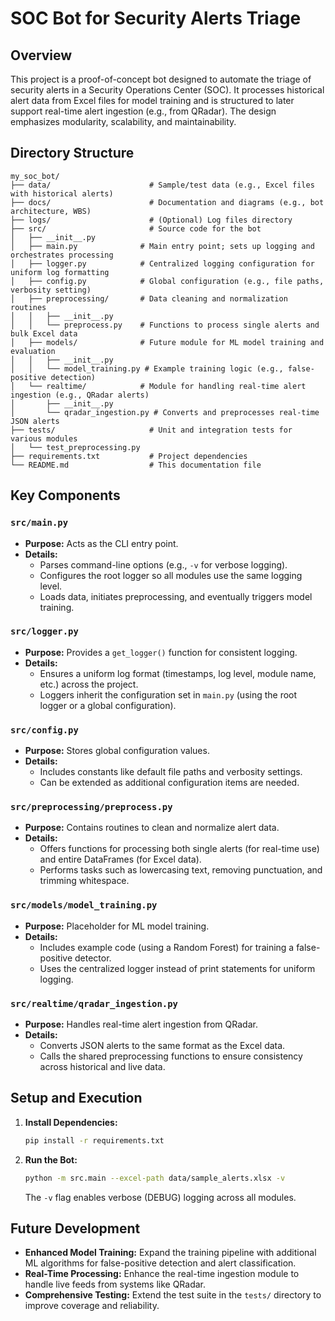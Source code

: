 # SOC Bot for Security Alerts Triage

## Overview

This project is a proof-of-concept bot designed to automate the triage of security alerts in a Security Operations Center (SOC). It processes historical alert data from Excel files for model training and is structured to later support real-time alert ingestion (e.g., from QRadar). The design emphasizes modularity, scalability, and maintainability.

## Directory Structure

```
my_soc_bot/
├── data/                      # Sample/test data (e.g., Excel files with historical alerts)
├── docs/                      # Documentation and diagrams (e.g., bot architecture, WBS)
├── logs/                      # (Optional) Log files directory
├── src/                       # Source code for the bot
│   ├── __init__.py
│   ├── main.py              # Main entry point; sets up logging and orchestrates processing
│   ├── logger.py            # Centralized logging configuration for uniform log formatting
│   ├── config.py            # Global configuration (e.g., file paths, verbosity setting)
│   ├── preprocessing/       # Data cleaning and normalization routines
│   │   ├── __init__.py
│   │   └── preprocess.py    # Functions to process single alerts and bulk Excel data
│   ├── models/              # Future module for ML model training and evaluation
│   │   ├── __init__.py
│   │   └── model_training.py # Example training logic (e.g., false-positive detection)
│   └── realtime/            # Module for handling real-time alert ingestion (e.g., QRadar alerts)
│       ├── __init__.py
│       └── qradar_ingestion.py # Converts and preprocesses real-time JSON alerts
├── tests/                     # Unit and integration tests for various modules
│   └── test_preprocessing.py
├── requirements.txt           # Project dependencies
└── README.md                  # This documentation file
```

## Key Components

### `src/main.py`
- **Purpose:** Acts as the CLI entry point.
- **Details:**
  - Parses command-line options (e.g., `-v` for verbose logging).
  - Configures the root logger so all modules use the same logging level.
  - Loads data, initiates preprocessing, and eventually triggers model training.

### `src/logger.py`
- **Purpose:** Provides a `get_logger()` function for consistent logging.
- **Details:**
  - Ensures a uniform log format (timestamps, log level, module name, etc.) across the project.
  - Loggers inherit the configuration set in `main.py` (using the root logger or a global configuration).

### `src/config.py`
- **Purpose:** Stores global configuration values.
- **Details:**
  - Includes constants like default file paths and verbosity settings.
  - Can be extended as additional configuration items are needed.

### `src/preprocessing/preprocess.py`
- **Purpose:** Contains routines to clean and normalize alert data.
- **Details:**
  - Offers functions for processing both single alerts (for real-time use) and entire DataFrames (for Excel data).
  - Performs tasks such as lowercasing text, removing punctuation, and trimming whitespace.

### `src/models/model_training.py`
- **Purpose:** Placeholder for ML model training.
- **Details:**
  - Includes example code (using a Random Forest) for training a false-positive detector.
  - Uses the centralized logger instead of print statements for uniform logging.

### `src/realtime/qradar_ingestion.py`
- **Purpose:** Handles real-time alert ingestion from QRadar.
- **Details:**
  - Converts JSON alerts to the same format as the Excel data.
  - Calls the shared preprocessing functions to ensure consistency across historical and live data.

## Setup and Execution

1. **Install Dependencies:**

   ```bash
   pip install -r requirements.txt
   ```

2. **Run the Bot:**

   ```bash
   python -m src.main --excel-path data/sample_alerts.xlsx -v
   ```

   The `-v` flag enables verbose (DEBUG) logging across all modules.

## Future Development

- **Enhanced Model Training:** Expand the training pipeline with additional ML algorithms for false-positive detection and alert classification.
- **Real-Time Processing:** Enhance the real-time ingestion module to handle live feeds from systems like QRadar.
- **Comprehensive Testing:** Extend the test suite in the `tests/` directory to improve coverage and reliability.